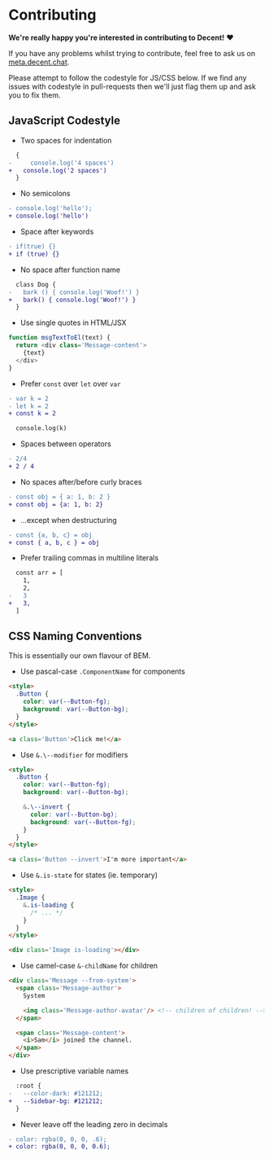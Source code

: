 # Contributing

**We're really happy you're interested in contributing to Decent!** :heart:

If you have any problems whilst trying to contribute, feel free to ask us on [meta.decent.chat](https://meta.decent.chat/servers/meta.decent.chat/).

Please attempt to follow the codestyle for JS/CSS below. If we find any issues with codestyle in pull-requests then we'll just flag them up and ask you to fix them.

## JavaScript Codestyle

* Two spaces for indentation

```diff
  {
-     console.log('4 spaces')
+   console.log('2 spaces')
  }
```

* No semicolons

```diff
- console.log('hello');
+ console.log('hello')
```

* Space after keywords

```diff
- if(true) {}
+ if (true) {}
```

* No space after function name

```diff
  class Dog {
-   bark () { console.log('Woof!') }
+   bark() { console.log('Woof!') }
  }
```

* Use single quotes in HTML/JSX

```js
function msgTextToEl(text) {
  return <div class='Message-content'>
    {text}
  </div>
}
```

* Prefer `const` over `let` over `var`

```diff
- var k = 2
- let k = 2
+ const k = 2

  console.log(k)
```

* Spaces between operators

```diff
- 2/4
+ 2 / 4
```

* No spaces after/before curly braces

```diff
- const obj = { a: 1, b: 2 }
+ const obj = {a: 1, b: 2}
```

* ...except when destructuring

```diff
- const {a, b, c} = obj
+ const { a, b, c } = obj
```

* Prefer trailing commas in multiline literals

```diff
  const arr = [
    1,
    2,
-   3
+   3,
  ]
```

## CSS Naming Conventions

This is essentially our own flavour of BEM.

* Use pascal-case `.ComponentName` for components

```html
<style>
  .Button {
    color: var(--Button-fg);
    background: var(--Button-bg);
  }
</style>

<a class='Button'>Click me!</a>
```

* Use `&.\--modifier` for modifiers

```html
<style>
  .Button {
    color: var(--Button-fg);
    background: var(--Button-bg);

    &.\--invert {
      color: var(--Button-bg);
      background: var(--Button-fg);
    }
  }
</style>

<a class='Button --invert'>I'm more important</a>
```

* Use `&.is-state` for states (ie. temporary)

```html
<style>
  .Image {
    &.is-loading {
      /* ... */
    }
  }
</style>

<div class='Image is-loading'></div>
```

* Use camel-case `&-childName` for children

```html
<div class='Message --from-system'>
  <span class='Message-author'>
    System

    <img class='Message-author-avatar'/> <!-- children of children! -->
  </span>

  <span class='Message-content'>
    <i>Sam</i> joined the channel.
  </span>
</div>
```

* Use prescriptive variable names

```diff
  :root {
-   --color-dark: #121212;
+   --Sidebar-bg: #121212;
  }
```

* Never leave off the leading zero in decimals

```diff
- color: rgba(0, 0, 0, .6);
+ color: rgba(0, 0, 0, 0.6);
```
